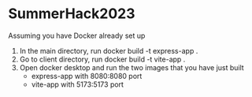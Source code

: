 # SummerHack2023
Assuming you have Docker already set up
1. In the main directory, run docker build -t express-app .
2. Go to client directory, run docker build -t vite-app .
3. Open docker desktop and run the two images that you have just built 
      - express-app with 8080:8080 port 
      - vite-app with 5173:5173 port
